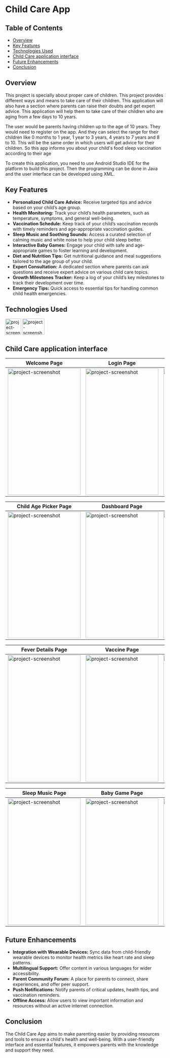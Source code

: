 # Child Care App

## Table of Contents
- [Overview](#overview)
- [Key Features](#key-features)
- [Technologies Used](#technologies-used)
- [Child Care application interface](#child-care-application-interface)
- [Future Enhancements](#future-enhancements)
- [Conclusion](#conclusion)

## Overview
This project is specially about proper care of children. This project provides different ways and means to take care of their children. This application will also have a section where parents can raise their doubts and get expert advice. This application will help them to take care of their children who are aging from a few days to 10 years.

The user would be parents having children up to the age of 10 years. They would need to register on the app. And they can select the range for their children like 0 months to 1 year, 1 year to 3 years, 4 years to 7 years and 8 to 10. This will be the same order in which users will get advice for their children. So this app informs you about your child's food sleep vaccination according to their age

To create this application, you need to use Android Studio IDE for the platform to build this project. Then the programming can be done in Java and the user interface can be developed using XML.

## Key Features

- **Personalized Child Care Advice:** Receive targeted tips and advice based on your child’s age group.
- **Health Monitoring:** Track your child’s health parameters, such as temperature, symptoms, and general well-being.
- **Vaccination Schedule:** Keep track of your child’s vaccination records with timely reminders and age-appropriate vaccination guides.
- **Sleep Music and Soothing Sounds:** Access a curated selection of calming music and white noise to help your child sleep better.
- **Interactive Baby Games:** Engage your child with safe and age-appropriate games to foster learning and development.
- **Diet and Nutrition Tips:** Get nutritional guidance and meal suggestions tailored to the age group of your child.
- **Expert Consultation:** A dedicated section where parents can ask questions and receive expert advice on various child care topics.
- **Growth Milestones Tracker:** Keep a log of your child’s key milestones to track their development over time.
- **Emergency Tips:** Quick access to essential tips for handling common child health emergencies.

## Technologies Used

<img src="https://github.com/user-attachments/assets/b0c7ed12-7962-401e-89cb-14a02ef85362" alt="project-screenshot" width="50" height="50/">

<img src="https://github.com/user-attachments/assets/de3d2311-a745-4cdf-9887-a394312e3370" alt="project-screenshot" width="70" height="50/">

## Child Care application interface

| Welcome Page | Login Page | Register Page |
| ----- | ----- | ----- |
| <img src="https://github.com/user-attachments/assets/789a2775-1455-470c-ade2-6243ac525924" alt="project-screenshot" width="230" height="400"> | <img src="https://github.com/user-attachments/assets/d7d740de-8f0e-4456-937f-da2ffdf483e5" alt="project-screenshot" width="230" height="400/"> | <img src="https://github.com/user-attachments/assets/be796069-e657-45aa-8cb1-e051a059ece7" alt="project-screenshot" width="230" height="400/"> |

| Child Age Picker Page | Dashboard Page | Health Care Page |
| ----- | ----- | ----- |
| <img src="https://github.com/user-attachments/assets/d37ee6f5-59ae-4a42-b344-d362a3df1e49" alt="project-screenshot" width="230" height="400/"> | <img src="https://github.com/user-attachments/assets/31b7f2b4-df67-4483-859f-3d6ba3d524e6" alt="project-screenshot" width="230" height="400/"> | <img src="https://github.com/user-attachments/assets/c5e49b79-3fd4-4331-8570-d0b318e0b443" alt="project-screenshot" width="230" height="400/"> |

| Fever Details Page | Vaccine Page | Guide Page |
| ----- | ----- | ----- |
| <img src="https://github.com/user-attachments/assets/37d8add5-5d24-4f3c-8a1d-22800a6a868c" alt="project-screenshot" width="230" height="400/"> | <img src="https://github.com/user-attachments/assets/eef00119-2c26-4c07-a84d-67b443d2eb1c" alt="project-screenshot" width="230" height="400/"> | <img src="https://github.com/user-attachments/assets/cab9c451-8541-420c-8484-785c6d5cdb18" alt="project-screenshot" width="230" height="400/"> |

| Sleep Music Page | Baby Game Page | Food Page |
| ----- | ----- | ----- |
| <img src="https://github.com/user-attachments/assets/dd97a81c-31d2-4162-b540-3d38b51a2627" alt="project-screenshot" width="230" height="400/"> | <img src="https://github.com/user-attachments/assets/c7708b13-93b4-4e8a-8aa1-b18cc490b1f7" alt="project-screenshot" width="230" height="400/"> | <img src="https://github.com/user-attachments/assets/87bdbdce-a047-4b7b-8985-a38c4c9b621c" alt="project-screenshot" width="230" height="400/"> |

## Future Enhancements

- **Integration with Wearable Devices:** Sync data from child-friendly wearable devices to monitor health metrics like heart rate and sleep patterns.
- **Multilingual Support:** Offer content in various languages for wider accessibility.
- **Parent Community Forum:** A place for parents to connect, share experiences, and offer peer support.
- **Push Notifications:** Notify parents of critical updates, health tips, and vaccination reminders.
- **Offline Access:** Allow users to view important information and resources without an active internet connection.

## Conclusion

The Child Care App aims to make parenting easier by providing resources and tools to ensure a child's health and well-being. With a user-friendly interface and essential features, it empowers parents with the knowledge and support they need.
